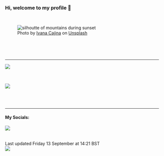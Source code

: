 <h3>Hi, welcome to my profile 👋</h3>

<br />
<figure>
  <img
    src="https://images.unsplash.com/photo-1500534623283-312aade485b7?crop=entropy&cs=tinysrgb&fit=max&fm=jpg&ixid=M3wyNzQ3MDB8MHwxfHJhbmRvbXx8fHx8fHx8fDE3MjYyMzA1MDB8&ixlib=rb-4.0.3&q=80&w=1080&auto=format"
    alt="silhoutte of mountains during sunset" 
  />
  <figcaption>Photo by <a
    href="https://unsplash.com/@von_co?utm_source=Profile%20readme&utm_medium=referral">Ivana Cajina</a> on <a
    href="https://unsplash.com/?utm_source=Profile%20readme&utm_medium=referral">Unsplash</a></figcaption>
</figure>




  <br /><br /><br />

<hr />
<img
  src="https://github-readme-stats.vercel.app/api?username=shanelucy&show_icons=true&theme=calm"
/>
<br /><br /><br />

<img 
  src="https://github-readme-stats.vercel.app/api/top-langs/?username=shanelucy&theme=calm"
/>
<br /><br /><br /><br />
<hr />
<h4>My Socials:</h4>
<a href="https://uk.linkedin.com/in/shane-lucy-4735b616a">
  <img
    src="https://img.shields.io/badge/linkedin%20-%230077B5.svg?&style=for-the-badge&logo=linkedin&logoColor=white"
  />
</a>
<br /><br /><br />
Last updated Friday 13 September at 14:21 BST
<br />
<img
  src="https://github.com/ShaneLucy/ShaneLucy/workflows/README%20build/badge.svg"
/>

